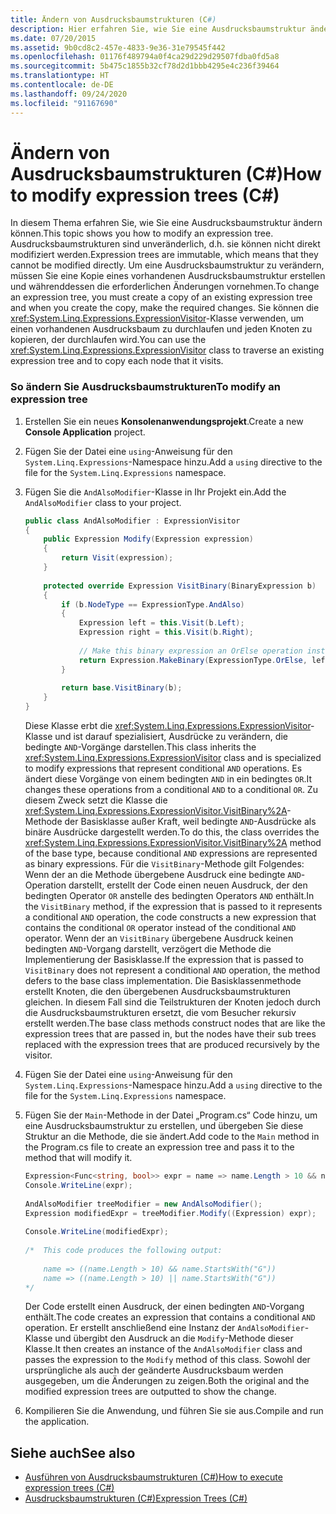 ```yaml
---
title: Ändern von Ausdrucksbaumstrukturen (C#)
description: Hier erfahren Sie, wie Sie eine Ausdrucksbaumstruktur ändern, indem Sie eine Kopie einer vorhandenen Ausdrucksbaumstruktur erstellen und die erforderlichen Änderungen vornehmen.
ms.date: 07/20/2015
ms.assetid: 9b0cd8c2-457e-4833-9e36-31e79545f442
ms.openlocfilehash: 01176f489794a0f4ca29d229d29507fdba0fd5a8
ms.sourcegitcommit: 5b475c1855b32cf78d2d1bbb4295e4c236f39464
ms.translationtype: HT
ms.contentlocale: de-DE
ms.lasthandoff: 09/24/2020
ms.locfileid: "91167690"
---
```

# <a name="how-to-modify-expression-trees-c"></a><span data-ttu-id="30004-103">Ändern von Ausdrucksbaumstrukturen (C#)</span><span class="sxs-lookup"><span data-stu-id="30004-103">How to modify expression trees (C#)</span></span>

<span data-ttu-id="30004-104">In diesem Thema erfahren Sie, wie Sie eine Ausdrucksbaumstruktur ändern können.</span><span class="sxs-lookup"><span data-stu-id="30004-104">This topic shows you how to modify an expression tree.</span></span> <span data-ttu-id="30004-105">Ausdrucksbaumstrukturen sind unveränderlich, d.h. sie können nicht direkt modifiziert werden.</span><span class="sxs-lookup"><span data-stu-id="30004-105">Expression trees are immutable, which means that they cannot be modified directly.</span></span> <span data-ttu-id="30004-106">Um eine Ausdrucksbaumstruktur zu verändern, müssen Sie eine Kopie eines vorhandenen Ausdrucksbaumstruktur erstellen und währenddessen die erforderlichen Änderungen vornehmen.</span><span class="sxs-lookup"><span data-stu-id="30004-106">To change an expression tree, you must create a copy of an existing expression tree and when you create the copy, make the required changes.</span></span> <span data-ttu-id="30004-107">Sie können die <xref:System.Linq.Expressions.ExpressionVisitor>-Klasse verwenden, um einen vorhandenen Ausdrucksbaum zu durchlaufen und jeden Knoten zu kopieren, der durchlaufen wird.</span><span class="sxs-lookup"><span data-stu-id="30004-107">You can use the <xref:System.Linq.Expressions.ExpressionVisitor> class to traverse an existing expression tree and to copy each node that it visits.</span></span>  
  
### <a name="to-modify-an-expression-tree"></a><span data-ttu-id="30004-108">So ändern Sie Ausdrucksbaumstrukturen</span><span class="sxs-lookup"><span data-stu-id="30004-108">To modify an expression tree</span></span>  
  
1. <span data-ttu-id="30004-109">Erstellen Sie ein neues **Konsolenanwendungsprojekt**.</span><span class="sxs-lookup"><span data-stu-id="30004-109">Create a new **Console Application** project.</span></span>  
  
2. <span data-ttu-id="30004-110">Fügen Sie der Datei eine `using`-Anweisung für den `System.Linq.Expressions`-Namespace hinzu.</span><span class="sxs-lookup"><span data-stu-id="30004-110">Add a `using` directive to the file for the `System.Linq.Expressions` namespace.</span></span>  
  
3. <span data-ttu-id="30004-111">Fügen Sie die `AndAlsoModifier`-Klasse in Ihr Projekt ein.</span><span class="sxs-lookup"><span data-stu-id="30004-111">Add the `AndAlsoModifier` class to your project.</span></span>  
  
    ```csharp  
    public class AndAlsoModifier : ExpressionVisitor  
    {  
        public Expression Modify(Expression expression)  
        {  
            return Visit(expression);  
        }  
  
        protected override Expression VisitBinary(BinaryExpression b)  
        {  
            if (b.NodeType == ExpressionType.AndAlso)  
            {  
                Expression left = this.Visit(b.Left);  
                Expression right = this.Visit(b.Right);  
  
                // Make this binary expression an OrElse operation instead of an AndAlso operation.  
                return Expression.MakeBinary(ExpressionType.OrElse, left, right, b.IsLiftedToNull, b.Method);  
            }  
  
            return base.VisitBinary(b);  
        }  
    }  
    ```  
  
     <span data-ttu-id="30004-112">Diese Klasse erbt die <xref:System.Linq.Expressions.ExpressionVisitor>-Klasse und ist darauf spezialisiert, Ausdrücke zu verändern, die bedingte `AND`-Vorgänge darstellen.</span><span class="sxs-lookup"><span data-stu-id="30004-112">This class inherits the <xref:System.Linq.Expressions.ExpressionVisitor> class and is specialized to modify expressions that represent conditional `AND` operations.</span></span> <span data-ttu-id="30004-113">Es ändert diese Vorgänge von einem bedingten `AND` in ein bedingtes `OR`.</span><span class="sxs-lookup"><span data-stu-id="30004-113">It changes these operations from a conditional `AND` to a conditional `OR`.</span></span> <span data-ttu-id="30004-114">Zu diesem Zweck setzt die Klasse die <xref:System.Linq.Expressions.ExpressionVisitor.VisitBinary%2A>-Methode der Basisklasse außer Kraft, weil bedingte `AND`-Ausdrücke als binäre Ausdrücke dargestellt werden.</span><span class="sxs-lookup"><span data-stu-id="30004-114">To do this, the class overrides the <xref:System.Linq.Expressions.ExpressionVisitor.VisitBinary%2A> method of the base type, because conditional `AND` expressions are represented as binary expressions.</span></span> <span data-ttu-id="30004-115">Für die `VisitBinary`-Methode gilt Folgendes: Wenn der an die Methode übergebene Ausdruck eine bedingte `AND`-Operation darstellt, erstellt der Code einen neuen Ausdruck, der den bedingten Operator `OR` anstelle des bedingten Operators `AND` enthält.</span><span class="sxs-lookup"><span data-stu-id="30004-115">In the `VisitBinary` method, if the expression that is passed to it represents a conditional `AND` operation, the code constructs a new expression that contains the conditional `OR` operator instead of the conditional `AND` operator.</span></span> <span data-ttu-id="30004-116">Wenn der an `VisitBinary` übergebene Ausdruck keinen bedingten `AND`-Vorgang darstellt, verzögert die Methode die Implementierung der Basisklasse.</span><span class="sxs-lookup"><span data-stu-id="30004-116">If the expression that is passed to `VisitBinary` does not represent a conditional `AND` operation, the method defers to the base class implementation.</span></span> <span data-ttu-id="30004-117">Die Basisklassenmethode erstellt Knoten, die den übergebenen Ausdrucksbaumstrukturen gleichen. In diesem Fall sind die Teilstrukturen der Knoten jedoch durch die Ausdrucksbaumstrukturen ersetzt, die vom Besucher rekursiv erstellt werden.</span><span class="sxs-lookup"><span data-stu-id="30004-117">The base class methods construct nodes that are like the expression trees that are passed in, but the nodes have their sub trees replaced with the expression trees that are produced recursively by the visitor.</span></span>  
  
4. <span data-ttu-id="30004-118">Fügen Sie der Datei eine `using`-Anweisung für den `System.Linq.Expressions`-Namespace hinzu.</span><span class="sxs-lookup"><span data-stu-id="30004-118">Add a `using` directive to the file for the `System.Linq.Expressions` namespace.</span></span>  
  
5. <span data-ttu-id="30004-119">Fügen Sie der `Main`-Methode in der Datei „Program.cs“ Code hinzu, um eine Ausdrucksbaumstruktur zu erstellen, und übergeben Sie diese Struktur an die Methode, die sie ändert.</span><span class="sxs-lookup"><span data-stu-id="30004-119">Add code to the `Main` method in the Program.cs file to create an expression tree and pass it to the method that will modify it.</span></span>  
  
    ```csharp  
    Expression<Func<string, bool>> expr = name => name.Length > 10 && name.StartsWith("G");  
    Console.WriteLine(expr);  
  
    AndAlsoModifier treeModifier = new AndAlsoModifier();  
    Expression modifiedExpr = treeModifier.Modify((Expression) expr);  
  
    Console.WriteLine(modifiedExpr);  
  
    /*  This code produces the following output:  
  
        name => ((name.Length > 10) && name.StartsWith("G"))  
        name => ((name.Length > 10) || name.StartsWith("G"))  
    */  
    ```  
  
     <span data-ttu-id="30004-120">Der Code erstellt einen Ausdruck, der einen bedingten `AND`-Vorgang enthält.</span><span class="sxs-lookup"><span data-stu-id="30004-120">The code creates an expression that contains a conditional `AND` operation.</span></span> <span data-ttu-id="30004-121">Er erstellt anschließend eine Instanz der `AndAlsoModifier`-Klasse und übergibt den Ausdruck an die `Modify`-Methode dieser Klasse.</span><span class="sxs-lookup"><span data-stu-id="30004-121">It then creates an instance of the `AndAlsoModifier` class and passes the expression to the `Modify` method of this class.</span></span> <span data-ttu-id="30004-122">Sowohl der ursprüngliche als auch der geänderte Ausdrucksbaum werden ausgegeben, um die Änderungen zu zeigen.</span><span class="sxs-lookup"><span data-stu-id="30004-122">Both the original and the modified expression trees are outputted to show the change.</span></span>  
  
6. <span data-ttu-id="30004-123">Kompilieren Sie die Anwendung, und führen Sie sie aus.</span><span class="sxs-lookup"><span data-stu-id="30004-123">Compile and run the application.</span></span>  
  
## <a name="see-also"></a><span data-ttu-id="30004-124">Siehe auch</span><span class="sxs-lookup"><span data-stu-id="30004-124">See also</span></span>

- [<span data-ttu-id="30004-125">Ausführen von Ausdrucksbaumstrukturen (C#)</span><span class="sxs-lookup"><span data-stu-id="30004-125">How to execute expression trees (C#)</span></span>](./how-to-execute-expression-trees.md)
- [<span data-ttu-id="30004-126">Ausdrucksbaumstrukturen (C#)</span><span class="sxs-lookup"><span data-stu-id="30004-126">Expression Trees (C#)</span></span>](./index.md)
